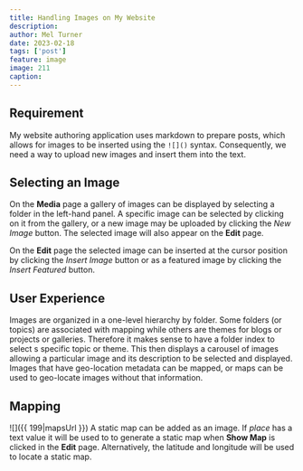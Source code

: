 ```yaml
---
title: Handling Images on My Website
description: 
author: Mel Turner
date: 2023-02-18
tags: ['post']
feature: image
image: 211
caption: 
---
```

## Requirement
My website authoring application uses markdown to prepare posts, which allows for images to be inserted using the `![]()` syntax. Consequently, we need a way to upload new images and insert them into the text.

## Selecting an Image
On the **Media** page a gallery of images can be displayed by selecting a folder in the left-hand panel. A specific image can be selected by clicking on it from the gallery, or a new image may be uploaded by clicking the *New Image* button. The selected image will also appear on the **Edit** page.

On the **Edit** page the selected image can be inserted at the cursor position by clicking the *Insert Image* button or as a featured image by clicking the *Insert Featured* button.

## User Experience
Images are organized in a one-level hierarchy by folder. Some folders (or topics) are associated with mapping while others are themes for blogs or projects or galleries. Therefore it makes sense to have a folder index to select s specific topic or theme. This then displays a carousel of images allowing a particular image and its description to be selected and displayed. Images that have geo-location metadata can be mapped, or maps can be used to geo-locate images without that information.

## Mapping
![]({{ 199|mapsUrl }}) A static map can be added as an image. If *place* has a text value it will be used to to generate a static map when **Show Map** is clicked in the **Edit** page. Alternatively, the latitude and longitude will be used to locate a static map.


